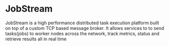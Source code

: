 # JobStream
JobStream is a high performance distributed task execution platform built on top of a custom TCP based message broker. It allows services to to send tasks(jobs) to worker nodes across the network, track metrics, status and retrieve results all in real time
